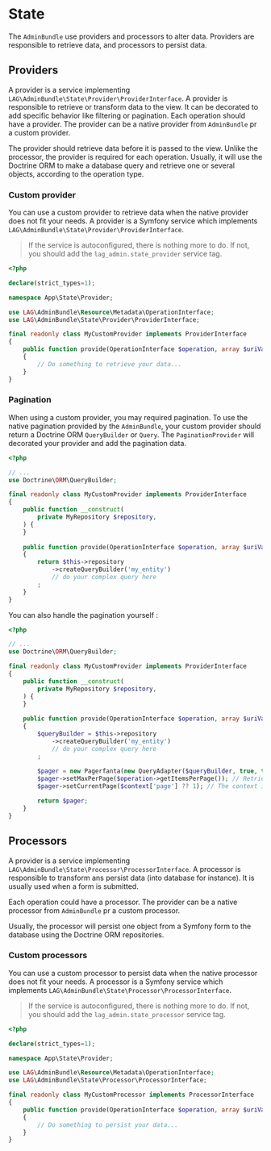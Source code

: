 # State

The `AdminBundle` use providers and processors to alter data. Providers are responsible to retrieve data, and processors
to persist data.

## Providers

A provider is a service implementing `LAG\AdminBundle\State\Provider\ProviderInterface`. A provider is responsible to 
retrieve or transform data to the view. It can be decorated to add specific behavior like filtering or pagination. Each 
operation should have a provider. The provider can be a native provider from `AdminBundle` pr a custom provider.

The provider should retrieve data before it is passed to the view. Unlike the processor, the provider is required for 
each operation. Usually, it will use the Doctrine ORM to make  a database query and retrieve one or several objects, 
according to the operation type.

### Custom provider

You can use a custom provider to retrieve data when the native provider does not fit your needs. A provider is a Symfony 
service which implements `LAG\AdminBundle\State\Provider\ProviderInterface`. 

> If the service is autoconfigured, there is nothing more to do. If not, you should add the `lag_admin.state_provider` 
> service tag.

```php
<?php

declare(strict_types=1);

namespace App\State\Provider;

use LAG\AdminBundle\Resource\Metadata\OperationInterface;
use LAG\AdminBundle\State\Provider\ProviderInterface;

final readonly class MyCustomProvider implements ProviderInterface
{
    public function provide(OperationInterface $operation, array $uriVariables = [], array $context = []): mixed
    {
        // Do something to retrieve your data...
    }
}
```

### Pagination

When using a custom provider, you may required pagination. To use the native pagination provided by the `AdminBundle`, 
your custom provider should return a Doctrine ORM `QueryBuilder` or `Query`. The `PaginationProvider` will decorated your 
provider and add the pagination data.

```php
<?php

// ...
use Doctrine\ORM\QueryBuilder;

final readonly class MyCustomProvider implements ProviderInterface
{
    public function __construct(
        private MyRepository $repository,
    ) {
    }
    
    public function provide(OperationInterface $operation, array $uriVariables = [], array $context = []): QueryBuilder
    {
        return $this->repository
            ->createQueryBuilder('my_entity')
            // do your complex query here
        ;
    }
}
```

You can also handle the pagination yourself :

```php
<?php

// ...
use Doctrine\ORM\QueryBuilder;

final readonly class MyCustomProvider implements ProviderInterface
{
    public function __construct(
        private MyRepository $repository,
    ) {
    }
    
    public function provide(OperationInterface $operation, array $uriVariables = [], array $context = []): QueryBuilder
    {
        $queryBuilder = $this->repository
            ->createQueryBuilder('my_entity')
            // do your complex query here
        ;
        
        $pager = new Pagerfanta(new QueryAdapter($queryBuilder, true, true));
        $pager->setMaxPerPage($operation->getItemsPerPage()); // Retrieve the maximum items per page from the current operation
        $pager->setCurrentPage($context['page'] ?? 1); // The context is automatically filled with the current page

        return $pager;
    }
}
```

## Processors

A provider is a service implementing `LAG\AdminBundle\State\Processor\ProcessorInterface`. A processor is responsible to
transform ans persist data (into database for instance). It is usually used when a form is submitted.

Each operation could have a processor. The provider can be a native processor from `AdminBundle` pr a custom processor.

Usually, the processor will persist one object from a Symfony form to the database using the Doctrine ORM repositories.

### Custom processors

You can use a custom processor to persist data when the native processor does not fit your needs. A processor is a 
Symfony service which implements `LAG\AdminBundle\State\Processor\ProcessorInterface`.

> If the service is autoconfigured, there is nothing more to do. If not, you should add the `lag_admin.state_processor`
> service tag.

```php
<?php

declare(strict_types=1);

namespace App\State\Provider;

use LAG\AdminBundle\Resource\Metadata\OperationInterface;
use LAG\AdminBundle\State\Processor\ProcessorInterface;

final readonly class MyCustomProcessor implements ProcessorInterface
{
    public function provide(OperationInterface $operation, array $uriVariables = [], array $context = []): mixed
    {
        // Do something to persist your data...
    }
}
```
